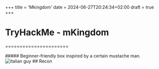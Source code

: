 +++
title = 'Mkingdom'
date = 2024-06-27T20:24:34+02:00
draft = true
+++

# TryHackMe - mKingdom
======================

##### Beginner-friendly box inspired by a certain mustache man.
![italian guy](/images/mkingdom.png)
## Recon 

